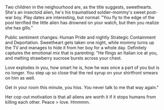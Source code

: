 Two children in the neighourhood are, as the title suggests, sweethearts. She's an insectoid alien, he's his traumatised
soldier-mommy's sweet post-war boy. Play dates are interesting, but normal: "You fly to the edge of the pool terrified the little alien has drowned on your watch, but then you realize she has gills."

Public sentiment changes: Human Pride and nightly Strategic Containment and Deportation. Sweetheart gets taken one
night, while mommy turns up the TV and manages to hide it from her boy for a whole day. Definitely captures the
emotional mix that is parenting: "He flings an Italian ice at you, and melting strawberry sucrose bursts across your chest.

Love explodes in you, how smart he is, how he was once a part of you but is no longer. You step up so close that the red syrup on your shirtfront smears on him as well.

Get in your room this minute, you hiss. You never talk to me that way again."

Her cop-out motivation is that all aliens are worth it if it stops humans from killing each other. Peace > love. Hmmmm.
